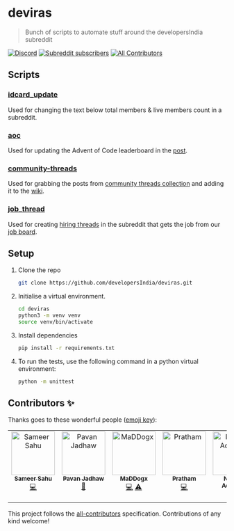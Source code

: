 # deviras

> Bunch of scripts to automate stuff around the developersIndia subreddit


[![Discord](https://img.shields.io/discord/669880381649977354?color=%237289da&label=Discord&logo=Discord)](https://discordapp.com/invite/MKXMSNC)
[![Subreddit subscribers](https://img.shields.io/badge/dynamic/json?url=https%3A%2F%2Fdevelopersindia.github.io%2Fmetrics%2Fdata%2F&query=%24.totalMembers&suffix=%20members&style=flat&logo=reddit&label=r%2FdevelopersIndia&color=orange&link=https%3A%2F%2Fwww.reddit.com%2Fr%2FdevelopersIndia
)](https://www.reddit.com/r/developersIndia/)
[![All Contributors](https://img.shields.io/badge/all_contributors-3-orange.svg)](#contributors-)

## Scripts

### [idcard_update](https://github.com/developersIndia/deviras/blob/idcard_update)
 
Used for changing the text below total members & live members count in a subreddit.

### [aoc](https://github.com/developersIndia/deviras/blob/aoc)

Used for updating the Advent of Code leaderboard in the [post](https://www.reddit.com/r/developersIndia/comments/1889ar3/advent_of_code_rdevelopersindia_leaderboard_year/).

### [community-threads](https://github.com/developersIndia/deviras/tree/main/community-threads)

Used for grabbing the posts from [community threads collection](https://www.reddit.com/r/developersIndia/collection/958aef35-f9cb-414d-ab33-08bc639e47de/) and adding it to the [wiki](https://www.reddit.com/r/developersIndia/wiki/community-threads/).

### [job_thread](https://github.com/developersIndia/deviras/blob/job_thread)

Used for creating [hiring threads](https://www.reddit.com/r/developersIndia/?f=flair_name%3A%22Hiring%22) in the subreddit that gets the job from our [job board](https://developersindia.in/job-board/).


## Setup

1. Clone the repo

   ```bash
   git clone https://github.com/developersIndia/deviras.git
   ```
2. Initialise a virtual environment.

   ```bash
   cd deviras
   python3 -m venv venv
   source venv/bin/activate
   ```
3. Install dependencies

   ```bash
   pip install -r requirements.txt
   ```
4. To run the tests, use the following command in a python virtual environment:

   ```bash
   python -m unittest
   ```


## Contributors ✨

Thanks goes to these wonderful people ([emoji key](https://allcontributors.org/docs/en/emoji-key)):

<!-- ALL-CONTRIBUTORS-LIST:START - Do not remove or modify this section -->
<!-- prettier-ignore-start -->
<!-- markdownlint-disable -->
<table>
  <tbody>
    <tr>
      <td align="center" valign="top" width="14.28%"><a href="https://github.com/SameerSahu007"><img src="https://avatars.githubusercontent.com/u/29480670?v=4?s=100" width="100px;" alt="Sameer Sahu"/><br /><sub><b>Sameer Sahu</b></sub></a><br /><a href="https://github.com/developersIndia/deviras/commits?author=SameerSahu007" title="Code">💻</a></td>
      <td align="center" valign="top" width="14.28%"><a href="http://pavanjadhaw.me"><img src="https://avatars.githubusercontent.com/u/26551780?v=4?s=100" width="100px;" alt="Pavan Jadhaw"/><br /><sub><b>Pavan Jadhaw</b></sub></a><br /><a href="#ideas-pavanjadhaw" title="Ideas, Planning, & Feedback">🤔</a></td>
      <td align="center" valign="top" width="14.28%"><a href="https://animesh-ghosh.github.io/"><img src="https://avatars.githubusercontent.com/u/34956994?v=4?s=100" width="100px;" alt="MaDDogx"/><br /><sub><b>MaDDogx</b></sub></a><br /><a href="https://github.com/developersIndia/deviras/commits?author=Animesh-Ghosh" title="Code">💻</a> <a href="https://github.com/developersIndia/deviras/commits?author=Animesh-Ghosh" title="Tests">⚠️</a></td>
      <td align="center" valign="top" width="14.28%"><a href="https://pratham.cc"><img src="https://avatars.githubusercontent.com/u/67585967?v=4?s=100" width="100px;" alt="Pratham"/><br /><sub><b>Pratham</b></sub></a><br /><a href="https://github.com/developersIndia/deviras/commits?author=git-bruh" title="Code">💻</a></td>
      <td align="center" valign="top" width="14.28%"><a href="https://nisarga.me/"><img src="https://avatars.githubusercontent.com/u/45588772?v=4?s=100" width="100px;" alt="Nisarga Adhikary"/><br /><sub><b>Nisarga Adhikary</b></sub></a><br /><a href="https://github.com/developersIndia/deviras/commits?author=ni5arga" title="Code">💻</a></td>
    </tr>
  </tbody>
</table>

<!-- markdownlint-restore -->
<!-- prettier-ignore-end -->

<!-- ALL-CONTRIBUTORS-LIST:END -->

This project follows the [all-contributors](https://github.com/all-contributors/all-contributors) specification. Contributions of any kind welcome!
